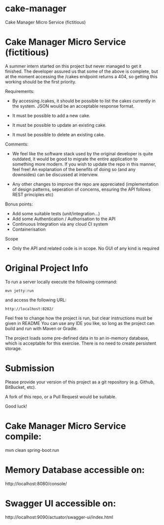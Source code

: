 # cake-manager

Cake Manager Micro Service (fictitious)

# Cake Manager Micro Service (fictitious)

A summer intern started on this project but never managed to get it finished.
The developer assured us that some of the above is complete, but at the moment accessing the /cakes endpoint
returns a 404, so getting this working should be the first priority.

Requirements:

- By accessing /cakes, it should be possible to list the cakes currently in the system. JSON would be an acceptable response format.

- It must be possible to add a new cake.

- It must be possible to update an existing cake.

- It must be possible to delete an existing cake.

Comments:

- We feel like the software stack used by the original developer is quite outdated, it would be good to migrate the entire application to something more modern. If you wish to update the repo in this manner, feel free! An explanation of the benefits of doing so (and any downsides) can be discussed at interview.

- Any other changes to improve the repo are appreciated (implementation of design patterns, seperation of concerns, ensuring the API follows REST principles etc)

Bonus points:

- Add some suitable tests (unit/integration...)
- Add some Authentication / Authorisation to the API
- Continuous Integration via any cloud CI system
- Containerisation

Scope

- Only the API and related code is in scope. No GUI of any kind is required

# Original Project Info

To run a server locally execute the following command:

`mvn jetty:run`

and access the following URL:

`http://localhost:8282/`

Feel free to change how the project is run, but clear instructions must be given in README
You can use any IDE you like, so long as the project can build and run with Maven or Gradle.

The project loads some pre-defined data in to an in-memory database, which is acceptable for this exercise. There is
no need to create persistent storage.

# Submission

Please provide your version of this project as a git repository (e.g. Github, BitBucket, etc).

A fork of this repo, or a Pull Request would be suitable.

Good luck!

# Cake Manager Micro Service compile:
mvn clean spring-boot:run

# Memory Database accessible on:
http://localhost:8080/console/

# Swagger UI accessible on:
http://localhost:9090/actuator/swagger-ui/index.html